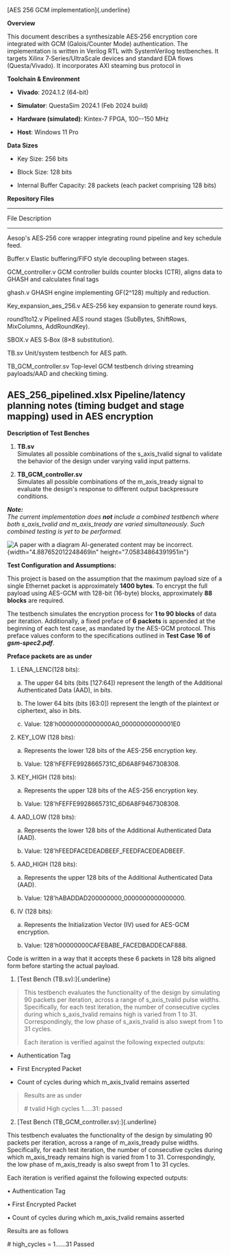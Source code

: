 [AES 256 GCM implementation]{.underline}

**Overview**

This document describes a synthesizable AES‑256 encryption core
integrated with GCM (Galois/Counter Mode) authentication. The
implementation is written in Verilog RTL with SystemVerilog testbenches.
It targets Xilinx 7‑Series/UltraScale devices and standard EDA flows
(Questa/Vivado). It incorporates AXI steaming bus protocol in

**Toolchain & Environment**

-   **Vivado**: 2024.1.2 (64-bit)

-   **Simulator**: QuestaSim 2024.1 (Feb 2024 build)

-   **Hardware (simulated)**: Kintex-7 FPGA, 100--150 MHz

-   **Host**: Windows 11 Pro

**Data Sizes**

-   Key Size: 256 bits

-   Block Size: 128 bits

-   Internal Buffer Capacity: 28 packets (each packet comprising 128
    bits)

**Repository Files**

  -----------------------------------------------------------------------
  File                                Description
  ----------------------------------- -----------------------------------
  Aesop's                             AES‑256 core wrapper integrating
                                      round pipeline and key schedule
                                      feed.

  Buffer.v                            Elastic buffering/FIFO style
                                      decoupling between stages.

  GCM_controller.v                    GCM controller builds counter
                                      blocks (CTR), aligns data to GHASH
                                      and calculates final tags

  ghash.v                             GHASH engine implementing
                                      GF(2\^128) multiply and reduction.

  Key_expansion_aes_256.v             AES‑256 key expansion to generate
                                      round keys.

  round1to12.v                        Pipelined AES round stages
                                      (SubBytes, ShiftRows, MixColumns,
                                      AddRoundKey).

  SBOX.v                              AES S‑Box (8×8 substitution).

  TB.sv                               Unit/system testbench for AES path.

  TB_GCM_controller.sv                Top‑level GCM testbench driving
                                      streaming payloads/AAD and checking
                                      timing.

  AES_256_pipelined.xlsx              Pipeline/latency planning notes
                                      (timing budget and stage mapping)
                                      used in AES encryption
  -----------------------------------------------------------------------

**Description of Test Benches**

1)  **TB.sv**\
    Simulates all possible combinations of the s_axis_tvalid signal to
    validate the behavior of the design under varying valid input
    patterns.

2)  **TB_GCM_controller.sv**\
    Simulates all possible combinations of the m_axis_tready signal to
    evaluate the design\'s response to different output backpressure
    conditions.

***Note:***\
*The current implementation does **not** include a combined testbench
where both s_axis_tvalid and m_axis_tready are varied simultaneously.
Such combined testing is yet to be performed.*

![A paper with a diagram AI-generated content may be
incorrect.](media/image1.jpeg){width="4.887652012248469in"
height="7.05834864391951in"}

**Test Configuration and Assumptions:**

This project is based on the assumption that the maximum payload size of
a single Ethernet packet is approximately **1400 bytes**. To encrypt the
full payload using AES-GCM with 128-bit (16-byte) blocks, approximately
**88 blocks** are required.

The testbench simulates the encryption process for **1 to 90 blocks** of
data per iteration. Additionally, a fixed preface of **6 packets** is
appended at the beginning of each test case, as mandated by the AES-GCM
protocol. This preface values conform to the specifications outlined in
**Test Case 16 of *gsm-spec2.pdf***.

**Preface packets are as under**

1)  LENA_LENC(128 bits):

    a.  The upper 64 bits (bits \[127:64\]) represent the length of the
        Additional Authenticated Data (AAD), in bits.

    b.  The lower 64 bits (bits \[63:0\]) represent the length of the
        plaintext or ciphertext, also in bits.

    c.  Value: 128\'h00000000000000A0_00000000000001E0

2)  KEY_LOW (128 bits):

    a.  Represents the lower 128 bits of the AES-256 encryption key.

    b.  Value: 128\'hFEFFE9928665731C_6D6A8F9467308308.

3)  KEY_HIGH (128 bits):

    a.  Represents the upper 128 bits of the AES-256 encryption key.

    b.  Value: 128\'hFEFFE9928665731C_6D6A8F9467308308.

4)  AAD_LOW (128 bits):

    a.  Represents the lower 128 bits of the Additional Authenticated
        Data (AAD).

    b.  Value: 128\'hFEEDFACEDEADBEEF_FEEDFACEDEADBEEF.

5)  AAD_HIGH (128 bits):

    a.  Represents the upper 128 bits of the Additional Authenticated
        Data (AAD).

    b.  Value: 128\'hABADDAD200000000_0000000000000000.

6)  IV (128 bits):

    a.  Represents the Initialization Vector (IV) used for AES-GCM
        encryption.

    b.  Value: 128\'h00000000CAFEBABE_FACEDBADDECAF888.

Code is written in a way that it accepts these 6 packets in 128 bits
aligned form before starting the actual payload.

1)  [Test Bench (TB.sv):]{.underline}

> This testbench evaluates the functionality of the design by simulating
> 90 packets per iteration, across a range of s_axis_tvalid pulse
> widths. Specifically, for each test iteration, the number of
> consecutive cycles during which s_axis_tvalid remains high is varied
> from 1 to 31. Correspondingly, the low phase of s_axis_tvalid is also
> swept from 1 to 31 cycles.
>
> Each iteration is verified against the following expected outputs:

-   Authentication Tag

-   First Encrypted Packet

-   Count of cycles during which m_axis_tvalid remains asserted

> Results are as under
>
> \# tvalid High cycles 1.....31: passed

2)  [Test Bench (TB_GCM_controller.sv):]{.underline}

This testbench evaluates the functionality of the design by simulating
90 packets per iteration, across a range of m_axis_tready pulse widths.
Specifically, for each test iteration, the number of consecutive cycles
during which m_axis_tready remains high is varied from 1 to 31.
Correspondingly, the low phase of m_axis_tready is also swept from 1 to
31 cycles.

Each iteration is verified against the following expected outputs:

• Authentication Tag

• First Encrypted Packet

• Count of cycles during which m_axis_tvalid remains asserted

Results are as follows

\# high_cycles = 1......31 Passed
